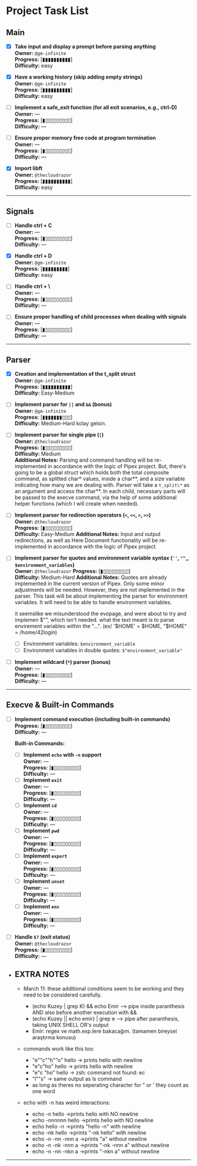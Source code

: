# Project Task List

## Main

- [x] **Take input and display a prompt before parsing anything**  
  **Owner:** `@gm-infinite`  
  **Progress:** [▮▮▮▮▮▮▮▮▮▮]  
  **Difficulty:** easy

- [x] **Have a working history (skip adding empty strings)**  
  **Owner:** `@gm-infinite`  
  **Progress:** [▮▮▮▮▮▮▮▮▮▮]  
  **Difficulty:** easy

- [ ] **Implement a safe_exit function (for all exit scenarios, e.g., ctrl-D)**  
  **Owner:** —  
  **Progress:** [▮▯▯▯▯▯▯▯▯▯]  
  **Difficulty:** —

- [ ] **Ensure proper memory free code at program termination**  
  **Owner:** —  
  **Progress:** [▮▯▯▯▯▯▯▯▯▯]  
  **Difficulty:** —

- [x] **Import libft**  
  **Owner:** `@thecloudrazor`  
  **Progress:** [▮▮▮▮▮▮▮▮▮▮]  
  **Difficulty:** easy

---

## Signals

- [ ] **Handle ctrl + C**  
  **Owner:** —  
  **Progress:** [▮▯▯▯▯▯▯▯▯▯]  
  **Difficulty:** —

- [x] **Handle ctrl + D**  
  **Owner:** `@gm-infinite`  
  **Progress:** [▮▮▮▮▮▮▮▮▮]  
  **Difficulty:** easy

- [ ] **Handle ctrl + \\**  
  **Owner:** —  
  **Progress:** [▮▯▯▯▯▯▯▯▯▯]  
  **Difficulty:** —

- [ ] **Ensure proper handling of child processes when dealing with signals**  
  **Owner:** —  
  **Progress:** [▮▯▯▯▯▯▯▯▯▯]  
  **Difficulty:** —

---

## Parser

- [x] **Creation and implementation of the t_split struct**  
  **Owner:** `@gm-infinite`  
  **Progress:** [▮▮▮▮▮▮▮▮▮▮]  
  **Difficulty:** Easy-Medium

- [ ] **Implement parser for `||` and `&&` (bonus)**  
  **Owner:** `@gm-infinite`  
  **Progress:** [▮▮▮▮▮▮▮▯▯▯]  
  **Difficulty:** Medium-Hard kolay gelsin.

- [ ] **Implement parser for single pipe (`|`)**  
  **Owner:** `@thecloudrazor`  
  **Progress:** [▮▯▯▯▯▯▯▯▯▯]  
  **Difficulty:** Medium  
  **Additional Notes:** Parsing and command handling will be re-implemented in accordance with the logic of Pipex project. But, there's going to be a global struct which holds both the total composite command, as splitted char* values, inside a char**, and a size variable indicating how many we are dealing with. Parser will take a `t_split\*` as an argument and access the char**. In each child, necessary parts will be passed to the execve command, via the help of some additional helper functions (which I will create when needed).

- [ ] **Implement parser for redirection operators (`<`, `<<`, `>`, `>>`)**  
  **Owner:** `@thecloudrazor`  
  **Progress:** [▮▯▯▯▯▯▯▯▯▯]  
  **Difficulty:** Easy-Medium
  **Additional Notes:** Input and output redirections, as well as Here Document functionality will be re-implemented in accordance with the logic of Pipex project. 

- [ ] **Implement parser for quotes and environment variable syntax (`''`, `""`,, `$environment_variables`)**  
  **Owner:** `@thecloudrazor`
  **Progress:** [▮▯▯▯▯▯▯▯▯▯]  
  **Difficulty:** Medium-Hard
  **Additional Notes:** Quotes are already implemented in the current version of Pipex. Only some minor adjustments will be needed. However, they are not implemented in the parser. This task will be about implementing the parser for environment variables. It will need to be able to handle environment variables.
  
    it seemslike we misunderstood the evopage, and were about to try and implemen $"", which isn't needed. what the text meant is to parse envirement variables within the "...".
  (ex/ '$HOME' = $HOME, "$HOME" = /home/42login)
    - [ ] Environment variables: `$environment_variable`
    - [ ] Environment variables in double quotes: `$"environment_variable"`

- [ ] **Implement wildcard (`*`) parser (bonus)**  
  **Owner:** —  
  **Progress:** [▮▯▯▯▯▯▯▯▯▯]  
  **Difficulty:** —

---

## Execve & Built-in Commands

- [ ] **Implement command execution (including built-in commands)**  
  **Progress:** [▮▯▯▯▯▯▯▯▯▯]  
  **Difficulty:** —

  **Built-in Commands:**
  - [ ] **Implement `echo` with `-n` support**  
    **Owner:** —  
    **Progress:** [▮▯▯▯▯▯▯▯▯▯]  
    **Difficulty:** —
  - [ ] **Implement `exit`**  
    **Owner:** —  
    **Progress:** [▮▯▯▯▯▯▯▯▯▯]  
    **Difficulty:** —
  - [ ] **Implement `cd`**  
    **Owner:** —  
    **Progress:** [▮▯▯▯▯▯▯▯▯▯]  
    **Difficulty:** —
  - [ ] **Implement `pwd`**  
    **Owner:** —  
    **Progress:** [▮▯▯▯▯▯▯▯▯▯]  
    **Difficulty:** —
  - [ ] **Implement `export`**  
    **Owner:** —  
    **Progress:** [▮▯▯▯▯▯▯▯▯▯]  
    **Difficulty:** —
  - [ ] **Implement `unset`**  
    **Owner:** —  
    **Progress:** [▮▯▯▯▯▯▯▯▯▯]  
    **Difficulty:** —
  - [ ] **Implement `env`**  
    **Owner:** —  
    **Progress:** [▮▯▯▯▯▯▯▯▯▯]  
    **Difficulty:** —

- [ ] **Handle `$?` (exit status)**  
  **Owner:** `@thecloudrazor`  
  **Progress:** [▮▯▯▯▯▯▯▯▯▯]  
  **Difficulty:** —

- ## EXTRA NOTES
  - March 11: these additional conditions seem to be working and they need to be considered carefully.
    - (echo Kuzey | grep K) && echo Emir    -->   pipe inside paranthesis AND also before another execution with &&
    - (echo Kuzey || echo emir) | grep e    -->   pipe after paranthesis, taking UNIX SHELL OR's output
    - Emir: regex ve math.exp.lere bakacağım. (tamamen bireysel araştırma konusu)

  - commands work like this too:
    - "e""c""h""o" hello -> prints hello with newline
    - "e"c"ho" hello     -> prints hello with newline
    - "e"c "ho" hello    -> zsh: command not found: ec
    - "l""s"             -> same output as ls command
    - as long as theres no seperating character for " or ' they count as one word

  - echo with -n has weird interactions:
    - echo -n hello      ->prints hello with NO newline
    - echo -nnnnnn hello ->prints hello with NO newline
    - echo hello -n      ->prints "hello -n" with newline
    - echo -nk hello     ->prints "-nk hello" with newline
    - echo -n -nn -nnn a ->prints "a" without newline
    - echo -n -nk -nnn a ->prints "-nk -nnn a" without newline
    - echo -n -nn -nkn a ->prints "-nkn a" without newline
---
